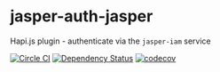 # jasper-auth-jasper

Hapi.js plugin - authenticate via the `jasper-iam` service

[![Circle CI](https://circleci.com/gh/jasper-ai/jasper-auth-jasper.svg?style=svg)](https://circleci.com/gh/jasper-ai/jasper-auth-jasper)
[![Dependency Status](https://dependencyci.com/github/jasper-ai/jasper-hapi-healthcheck/badge)](https://dependencyci.com/github/jasper-ai/jasper-hapi-healthcheck)
[![codecov](https://codecov.io/gh/jasper-ai/hapi-auth-jasper/branch/master/graph/badge.svg)](https://codecov.io/gh/jasper-ai/hapi-auth-jasper)
